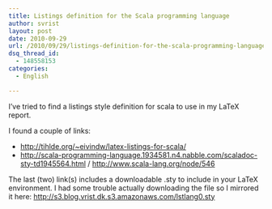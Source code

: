 ```yaml
---
title: Listings definition for the Scala programming language
author: svrist
layout: post
date: 2010-09-29
url: /2010/09/29/listings-definition-for-the-scala-programming-language/
dsq_thread_id:
  - 148558153
categories:
  - English

---
```

I&#8217;ve tried to find a listings style definition for scala to use in my LaTeX report.

I found a couple of links:

  * <http://tihlde.org/~eivindw/latex-listings-for-scala/>
  * <http://scala-programming-language.1934581.n4.nabble.com/scaladoc-sty-td1945564.html> / <http://www.scala-lang.org/node/546>

The last (two) link(s) includes a downloadable .sty to include in your LaTeX environment. I had some trouble actually downloading the file so I mirrored it here: <a href="http://s3.blog.vrist.dk.s3.amazonaws.com/lstlang0.sty" target="_blank">http://s3.blog.vrist.dk.s3.amazonaws.com/lstlang0.sty</a>